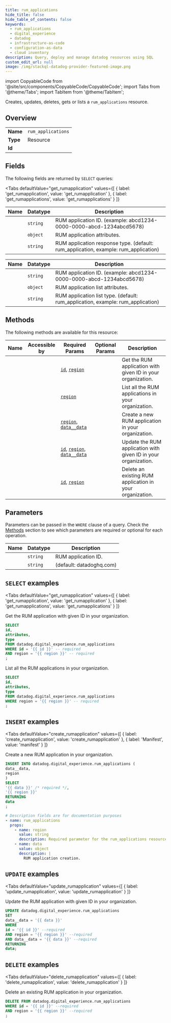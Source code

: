 ```yaml
--- 
title: rum_applications
hide_title: false
hide_table_of_contents: false
keywords:
  - rum_applications
  - digital_experience
  - datadog
  - infrastructure-as-code
  - configuration-as-data
  - cloud inventory
description: Query, deploy and manage datadog resources using SQL
custom_edit_url: null
image: /img/stackql-datadog-provider-featured-image.png
---
```


import CopyableCode from '@site/src/components/CopyableCode/CopyableCode';
import Tabs from '@theme/Tabs';
import TabItem from '@theme/TabItem';

Creates, updates, deletes, gets or lists a <code>rum_applications</code> resource.

## Overview
<table><tbody>
<tr><td><b>Name</b></td><td><code>rum_applications</code></td></tr>
<tr><td><b>Type</b></td><td>Resource</td></tr>
<tr><td><b>Id</b></td><td><CopyableCode code="datadog.digital_experience.rum_applications" /></td></tr>
</tbody></table>

## Fields

The following fields are returned by `SELECT` queries:

<Tabs
    defaultValue="get_rumapplication"
    values={[
        { label: 'get_rumapplication', value: 'get_rumapplication' },
        { label: 'get_rumapplications', value: 'get_rumapplications' }
    ]}
>
<TabItem value="get_rumapplication">

<table>
<thead>
    <tr>
    <th>Name</th>
    <th>Datatype</th>
    <th>Description</th>
    </tr>
</thead>
<tbody>
<tr>
    <td><CopyableCode code="id" /></td>
    <td><code>string</code></td>
    <td>RUM application ID. (example: abcd1234-0000-0000-abcd-1234abcd5678)</td>
</tr>
<tr>
    <td><CopyableCode code="attributes" /></td>
    <td><code>object</code></td>
    <td>RUM application attributes.</td>
</tr>
<tr>
    <td><CopyableCode code="type" /></td>
    <td><code>string</code></td>
    <td>RUM application response type. (default: rum_application, example: rum_application)</td>
</tr>
</tbody>
</table>
</TabItem>
<TabItem value="get_rumapplications">

<table>
<thead>
    <tr>
    <th>Name</th>
    <th>Datatype</th>
    <th>Description</th>
    </tr>
</thead>
<tbody>
<tr>
    <td><CopyableCode code="id" /></td>
    <td><code>string</code></td>
    <td>RUM application ID. (example: abcd1234-0000-0000-abcd-1234abcd5678)</td>
</tr>
<tr>
    <td><CopyableCode code="attributes" /></td>
    <td><code>object</code></td>
    <td>RUM application list attributes.</td>
</tr>
<tr>
    <td><CopyableCode code="type" /></td>
    <td><code>string</code></td>
    <td>RUM application list type. (default: rum_application, example: rum_application)</td>
</tr>
</tbody>
</table>
</TabItem>
</Tabs>

## Methods

The following methods are available for this resource:

<table>
<thead>
    <tr>
    <th>Name</th>
    <th>Accessible by</th>
    <th>Required Params</th>
    <th>Optional Params</th>
    <th>Description</th>
    </tr>
</thead>
<tbody>
<tr>
    <td><a href="#get_rumapplication"><CopyableCode code="get_rumapplication" /></a></td>
    <td><CopyableCode code="select" /></td>
    <td><a href="#parameter-id"><code>id</code></a>, <a href="#parameter-region"><code>region</code></a></td>
    <td></td>
    <td>Get the RUM application with given ID in your organization.</td>
</tr>
<tr>
    <td><a href="#get_rumapplications"><CopyableCode code="get_rumapplications" /></a></td>
    <td><CopyableCode code="select" /></td>
    <td><a href="#parameter-region"><code>region</code></a></td>
    <td></td>
    <td>List all the RUM applications in your organization.</td>
</tr>
<tr>
    <td><a href="#create_rumapplication"><CopyableCode code="create_rumapplication" /></a></td>
    <td><CopyableCode code="insert" /></td>
    <td><a href="#parameter-region"><code>region</code></a>, <a href="#parameter-data__data"><code>data__data</code></a></td>
    <td></td>
    <td>Create a new RUM application in your organization.</td>
</tr>
<tr>
    <td><a href="#update_rumapplication"><CopyableCode code="update_rumapplication" /></a></td>
    <td><CopyableCode code="update" /></td>
    <td><a href="#parameter-id"><code>id</code></a>, <a href="#parameter-region"><code>region</code></a>, <a href="#parameter-data__data"><code>data__data</code></a></td>
    <td></td>
    <td>Update the RUM application with given ID in your organization.</td>
</tr>
<tr>
    <td><a href="#delete_rumapplication"><CopyableCode code="delete_rumapplication" /></a></td>
    <td><CopyableCode code="delete" /></td>
    <td><a href="#parameter-id"><code>id</code></a>, <a href="#parameter-region"><code>region</code></a></td>
    <td></td>
    <td>Delete an existing RUM application in your organization.</td>
</tr>
</tbody>
</table>

## Parameters

Parameters can be passed in the `WHERE` clause of a query. Check the [Methods](#methods) section to see which parameters are required or optional for each operation.

<table>
<thead>
    <tr>
    <th>Name</th>
    <th>Datatype</th>
    <th>Description</th>
    </tr>
</thead>
<tbody>
<tr id="parameter-id">
    <td><CopyableCode code="id" /></td>
    <td><code>string</code></td>
    <td>RUM application ID.</td>
</tr>
<tr id="parameter-region">
    <td><CopyableCode code="region" /></td>
    <td><code>string</code></td>
    <td>(default: datadoghq.com)</td>
</tr>
</tbody>
</table>

## `SELECT` examples

<Tabs
    defaultValue="get_rumapplication"
    values={[
        { label: 'get_rumapplication', value: 'get_rumapplication' },
        { label: 'get_rumapplications', value: 'get_rumapplications' }
    ]}
>
<TabItem value="get_rumapplication">

Get the RUM application with given ID in your organization.

```sql
SELECT
id,
attributes,
type
FROM datadog.digital_experience.rum_applications
WHERE id = '{{ id }}' -- required
AND region = '{{ region }}' -- required
;
```
</TabItem>
<TabItem value="get_rumapplications">

List all the RUM applications in your organization.

```sql
SELECT
id,
attributes,
type
FROM datadog.digital_experience.rum_applications
WHERE region = '{{ region }}' -- required
;
```
</TabItem>
</Tabs>


## `INSERT` examples

<Tabs
    defaultValue="create_rumapplication"
    values={[
        { label: 'create_rumapplication', value: 'create_rumapplication' },
        { label: 'Manifest', value: 'manifest' }
    ]}
>
<TabItem value="create_rumapplication">

Create a new RUM application in your organization.

```sql
INSERT INTO datadog.digital_experience.rum_applications (
data__data,
region
)
SELECT 
'{{ data }}' /* required */,
'{{ region }}'
RETURNING
data
;
```
</TabItem>
<TabItem value="manifest">

```yaml
# Description fields are for documentation purposes
- name: rum_applications
  props:
    - name: region
      value: string
      description: Required parameter for the rum_applications resource.
    - name: data
      value: object
      description: |
        RUM application creation.
```
</TabItem>
</Tabs>


## `UPDATE` examples

<Tabs
    defaultValue="update_rumapplication"
    values={[
        { label: 'update_rumapplication', value: 'update_rumapplication' }
    ]}
>
<TabItem value="update_rumapplication">

Update the RUM application with given ID in your organization.

```sql
UPDATE datadog.digital_experience.rum_applications
SET 
data__data = '{{ data }}'
WHERE 
id = '{{ id }}' --required
AND region = '{{ region }}' --required
AND data__data = '{{ data }}' --required
RETURNING
data;
```
</TabItem>
</Tabs>


## `DELETE` examples

<Tabs
    defaultValue="delete_rumapplication"
    values={[
        { label: 'delete_rumapplication', value: 'delete_rumapplication' }
    ]}
>
<TabItem value="delete_rumapplication">

Delete an existing RUM application in your organization.

```sql
DELETE FROM datadog.digital_experience.rum_applications
WHERE id = '{{ id }}' --required
AND region = '{{ region }}' --required
;
```
</TabItem>
</Tabs>
